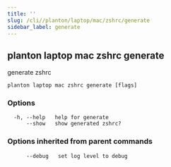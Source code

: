 ```yaml
---
title: ''
slug: /cli//planton/laptop/mac/zshrc/generate
sidebar_label: generate
---
```

## planton laptop mac zshrc generate

generate zshrc

```
planton laptop mac zshrc generate [flags]
```

### Options

```
  -h, --help   help for generate
      --show   show generated zshrc?
```

### Options inherited from parent commands

```
      --debug   set log level to debug
```

